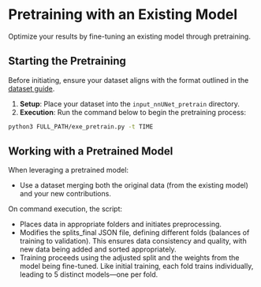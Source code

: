# Pretraining with an Existing Model

Optimize your results by fine-tuning an existing model through pretraining.

## Starting the Pretraining 

Before initiating, ensure your dataset aligns with the format outlined in the [dataset guide](dataset_format.md).

1. **Setup**: Place your dataset into the `input_nnUNet_pretrain` directory.
2. **Execution**: Run the command below to begin the pretraining process:

```bash
python3 FULL_PATH/exe_pretrain.py -t TIME 
```

## Working with a Pretrained Model
When leveraging a pretrained model:

- Use a dataset merging both the original data (from the existing model) and your new contributions.

On command execution, the script:

- Places data in appropriate folders and initiates preprocessing.
- Modifies the splits_final JSON file, defining different folds (balances of training to validation). This ensures data consistency and quality, with new data being added and sorted appropriately.
- Training proceeds using the adjusted split and the weights from the model being fine-tuned. Like initial training, each fold trains individually, leading to 5 distinct models—one per fold.
